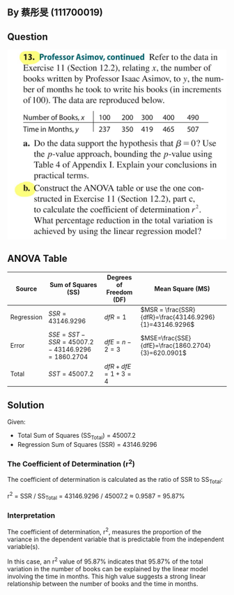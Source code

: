 ## By 蔡彤旻 (111700019)

## Question

![image](https://github.com/HWTeng-Course/202402-Statistics/blob/main/Images/9ea773ae-675a-4d2c-a9dd-9092eb6cd5ee.jpg)

## ANOVA Table 



| Source       | Sum of Squares (SS)  | Degrees of Freedom (DF) | Mean Square (MS) | 
|--------------|----------------------|-------------------------|------------------|
| Regression   | $SSR = 43146.9296$           | $dfR = 1$                       | $MSR = \frac{SSR}{dfR}=\frac{43146.9296}{1}=43146.9296$       |
| Error        | $SSE = SST - SSR = 45007.2 -43146.9296 = 1860.2704$            | $dfE = n - 2 = 3$                       | $MSE=\frac{SSE}{dfE}=\frac{1860.2704}{3}=620.0901$         |
| Total        | $SST = 45007.2$              | $dfR + dfE = 1 + 3 = 4$                       |                  |



## Solution

Given:
- Total Sum of Squares (SS<sub>Total</sub>) = 45007.2
- Regression Sum of Squares (SSR) = 43146.9296

### The Coefficient of Determination (r<sup>2</sup>)

The coefficient of determination is calculated as the ratio of SSR to SS<sub>Total</sub>:

r<sup>2</sup> = SSR / SS<sub>Total</sub> = 43146.9296 / 45007.2 ≈ 0.9587 = 95.87%

### Interpretation

The coefficient of determination, r<sup>2</sup>, measures the proportion of the variance in the dependent variable that is predictable from the independent variable(s).

In this case, an r<sup>2</sup> value of 95.87% indicates that 95.87% of the total variation in the number of books can be explained by the linear model involving the time in months. This high value suggests a strong linear relationship between the number of books and the time in months.






